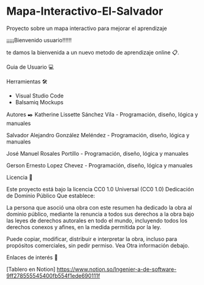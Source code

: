 # Mapa-Interactivo-El-Salvador
Proyecto sobre un mapa interactivo para mejorar el aprendizaje 




¡¡¡¡¡Bienvenido usuario!!!!!!

te damos la bienvenida a un nuevo metodo de aprendizaje online 📋.


Guia de Usuario 💻





Herramientas 🛠️

- Visual Studio Code
- Balsamiq Mockups


Autores ✒️
Katherine Lissette Sánchez Vila - Programación, diseño, lógica y manuales

Salvador Alejandro González Meléndez - Programación, diseño, lógica y manuales

José Manuel Rosales Portillo - Programación, diseño, lógica y manuales

Gerson Ernesto Lopez Chevez - Programación, diseño, lógica y manuales



Licencia 📄

Este proyecto está bajo la licencia CC0 1.0 Universal (CC0 1.0) Dedicación de Dominio Público
Que establece:

La persona que asoció una obra con este resumen ha dedicado la obra al dominio público, mediante la renuncia a todos 
sus derechos 
a la obra bajo las leyes de derechos autorales en todo el mundo, 
incluyendo todos los derechos conexos y afines, en la medida permitida por la ley.

Puede copiar, modificar, distribuir e interpretar la obra, incluso para propósitos comerciales, 
sin pedir permiso. Vea Otra información debajo.



Enlaces de interés 👀

[Tablero en Notion] https://www.notion.so/Ingenier-a-de-software-9ff278555545400fb554f1ede690111f